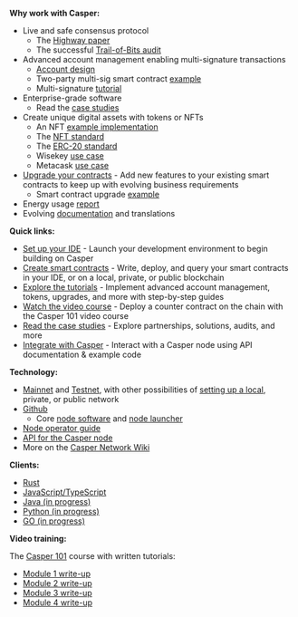 **Why work with Casper:**

* Live and safe consensus protocol 
  * The [Highway paper](https://arxiv.org/abs/2101.02159)
  * The successful [Trail-of-Bits audit](https://github.com/trailofbits/publications/blob/master/reviews/CasperLabsHighwayProtocol.pdf)
* Advanced account management enabling multi-signature transactions
  * [Account design](https://caspernetwork.readthedocs.io/en/latest/implementation/accounts.html)
  * Two-party multi-sig smart contract [example](https://github.com/casper-ecosystem/two-party-multi-sig)
  * Multi-signature [tutorial](https://caspernetwork.readthedocs.io/en/latest/dapp-dev-guide/tutorials/multi-sig/index.html)
* Enterprise-grade software
  * Read the [case studies](https://casperlabs.io/casper-case-studies)
* Create unique digital assets with tokens or NFTs
  * An NFT [example implementation](https://github.com/casper-ecosystem/casper-nft-cep47)
  * The [NFT standard](https://github.com/casper-network/ceps/pull/47/files)
  * The [ERC-20 standard](https://caspernetwork.readthedocs.io/en/latest/dapp-dev-guide/tutorials/erc20/index.html)
  * Wisekey [use case](https://casperlabs.io/blog/wisekey-casperlabs-to-build-nft-marketplace-on-casper) 
  * Metacask [use case](https://blog.casperlabs.io/metacask-and-casperlabs-partner-to-develop-a-nft-marketplace-for-rare-whiskeyy/)
* [Upgrade your contracts](https://caspernetwork.readthedocs.io/en/latest/dapp-dev-guide/tutorials/upgrade-tutorial.html) - Add new features to your existing smart contracts to keep up with evolving business requirements
  * Smart contract upgrade [example](https://github.com/casper-ecosystem/contract-upgrade-example)
* Energy usage [report](https://blog.casperlabs.io/new-power-usage-report-shows-the-casper-networks-impressive-energy-efficiency-relative-to-other-blockchain-protocols/)
* Evolving [documentation](https://caspernetwork.readthedocs.io/en/latest/) and translations

**Quick links:**

* [Set up your IDE](https://caspernetwork.readthedocs.io/en/latest/dapp-dev-guide/setup-of-rust-contract-sdk.html) - Launch your development environment to begin building on Casper
* [Create smart contracts](https://caspernetwork.readthedocs.io/en/latest/dapp-dev-guide/writing-contracts/index.html) - Write, deploy, and query your smart contracts in your IDE, or on a local, private, or public blockchain
* [Explore the tutorials](https://caspernetwork.readthedocs.io/en/latest/dapp-dev-guide/tutorials/index.html) - Implement advanced account management, tokens, upgrades, and more with step-by-step guides
* [Watch the video course](https://www.youtube.com/watch?v=C01rDnBmTsE&list=PL8oWxbJ-csEogSV-M0IPiofWP5I_dLji6) - Deploy a counter contract on the chain with the Casper 101 video course
* [Read the case studies](https://casperlabs.io/casper-case-studies) - Explore partnerships, solutions, audits, and more
* [Integrate with Casper](https://github.com/casper-network/casper-integrations) - Interact with a Casper node using API documentation & example code

**Technology:**

* [Mainnet](https://cspr.live/) and [Testnet](https://testnet.cspr.live/), with other possibilities of [setting up a local](https://caspernetwork.readthedocs.io/en/latest/dapp-dev-guide/setup-nctl.html), private, or public network
* [Github](https://github.com/casper-network)
  * Core [node software](https://github.com/casper-network/casper-node) and [node launcher](https://github.com/casper-network/casper-node-launcher)
* [Node operator guide](https://docs.casperlabs.io/en/latest/node-operator/index.html) 
* [API for the Casper node](http://casper-rpc-docs.s3-website-us-east-1.amazonaws.com/)
* More on the [Casper Network Wiki](https://github.com/casper-network/casper-node/wiki)

**Clients:**

* [Rust](https://github.com/casper-network/casper-node/tree/master/client)
* [JavaScript/TypeScript](https://github.com/casper-ecosystem/casper-client-sdk)
* [Java (in progress)](https://github.com/cnorburn/casper-java-sdk/)
* [Python (in progress)](https://github.com/casper-network/casper-client-py)
* [GO (in progress)](https://github.com/casper-ecosystem/casper-golang-sdk)

**Video training:**

The [Casper 101](https://www.youtube.com/watch?v=C01rDnBmTsE&list=PL8oWxbJ-csEogSV-M0IPiofWP5I_dLji6) course with written tutorials:
* [Module 1 write-up](https://caspernetwork.readthedocs.io/en/latest/dapp-dev-guide/setup-of-rust-contract-sdk.html) 
* [Module 2 write-up](https://caspernetwork.readthedocs.io/en/latest/dapp-dev-guide/setup-nctl.html)
* [Module 3 write-up](https://caspernetwork.readthedocs.io/en/latest/dapp-dev-guide/tutorials/multi-sig/index.html)
* [Module 4 write-up](https://caspernetwork.readthedocs.io/en/latest/dapp-dev-guide/tutorials/counter/index.html)
